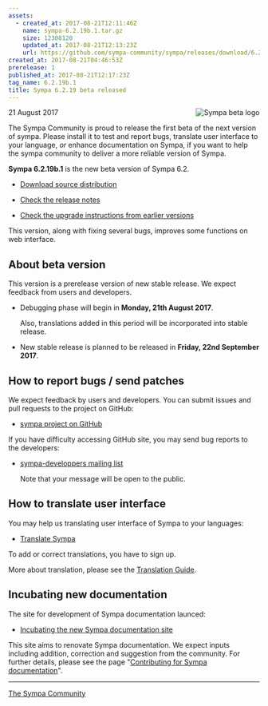```yaml
---
assets:
  - created_at: 2017-08-21T12:11:46Z
    name: sympa-6.2.19b.1.tar.gz
    size: 12308120
    updated_at: 2017-08-21T12:13:23Z
    url: https://github.com/sympa-community/sympa/releases/download/6.2.19b.1/sympa-6.2.19b.1.tar.gz
created_at: 2017-08-21T04:46:53Z
prerelease: 1
published_at: 2017-08-21T12:17:23Z
tag_name: 6.2.19b.1
title: Sympa 6.2.19 beta released
---
```


<img align="right" src="https://assets.sympa.community/logos/sympa_beta.png" title="Sympa beta logo"/> 21 August 2017

The Sympa Community is proud to release the first beta of the next version of sympa. Please install it to test and report bugs, translate user interface to your language, _or_ enhance documentation on Sympa, if you want to help the sympa community to deliver a more reliable version of Sympa.

**Sympa 6.2.19b.1** is the new beta version of Sympa 6.2.

  - [Download source distribution](https://github.com/sympa-community/sympa/releases/download/6.2.19b.1/sympa-6.2.19b.1.tar.gz)

  - [Check the release notes](https://github.com/sympa-community/sympa/blob/6.2.19b.1/NEWS.md)

  - [Check the upgrade instructions from earlier versions](https://www.sympa.org/faq/upgrade-to-v6.2)

This version, along with fixing several bugs, improves some functions on web interface.

About beta version
---------------------

This version is a prerelease version of new stable release.  We expect feedback from users and developers.

  - Debugging phase will begin in **Monday, 21th August 2017**.

    Also, translations added in this period will be incorporated into stable release. 

  - New stable release is planned to be released in **Friday, 22nd September 2017**.

How to report bugs / send patches
---------------------------------

We expect feedback by users and developers.  You can submit issues and pull requests to the project on GitHub:

  - [sympa project on GitHub](https://github.com/sympa-community/sympa)

If you have difficulty accessing GitHub site, you may send bug reports to the developers:

  - [sympa-developpers mailing list](https://listes.renater.fr/sympa/info/sympa-developpers)

    Note that your message will be open to the public.

How to translate user interface
-------------------------------

You may help us translating user interface of Sympa to your languages:

  * [Translate Sympa](https://translate.sympa.org/)

To add or correct translations, you have to sign up.

More about translation, please see the [Translation Guide](https://www.sympa.org/translating_sympa).

Incubating new documentation
-------------------------------

The site for development of Sympa documentation launced:

  * [Incubating the new Sympa documentation site](https://github.com/sympa-community/sympa-community.github.io)

This site aims to renovate Sympa documentation.  We expect inputs including addition, correction and suggestion from the community.  For further details, please see the page "[Contributing for Sympa documentation](https://github.com/sympa-community/sympa-community.github.io/blob/master/CONTRIBUTING.md)".

----
[The Sympa Community](https://github.com/sympa-community)
